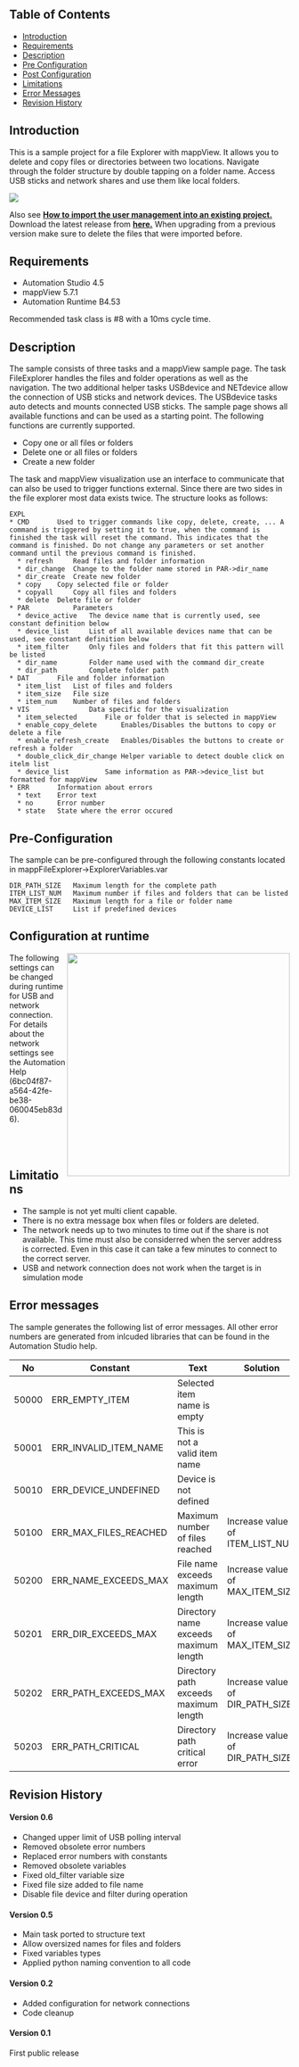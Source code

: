 ## Table of Contents
* [Introduction](#Introduction)
* [Requirements](#Requirements)
* [Description](#Description)
* [Pre Configuration](#Pre-Configuration)
* [Post Configuration](#Post-Configuration)
* [Limitations](#Limitations)
* [Error Messages](#Errors)
* [Revision History](#Revision-History)

<a name="Introduction"></a>
## Introduction
This is a sample project for a file Explorer with mappView. It allows you to delete and copy files or directories between two locations. Navigate through the folder structure by double tapping on a folder name. Access USB sticks and network shares and use them like local folders.

![](Logical/mappView/Resources/Media/screenshot_main.png)

Also see [**How to import the user management into an existing project.**](Logical/mappFileExplorer/HowToImport.pdf) Download the latest release from [**here.**](../../releases) When upgrading from a previous version make sure to delete the files that were imported before.

<a name="Requirements"></a>
## Requirements
* Automation Studio 4.5
* mappView 5.7.1
* Automation Runtime B4.53

Recommended task class is #8 with a 10ms cycle time.

<a name="Description"></a>
## Description
The sample consists of three tasks and a mappView sample page. The task FileExplorer handles the files and folder operations as well as the navigation. The two additional helper tasks USBdevice and NETdevice allow the connection of USB sticks and network devices. The USBdevice tasks auto detects and mounts connected USB sticks. The sample page shows all available functions and can be used as a starting point. The following functions are currently supported.

* Copy one or all files or folders
* Delete one or all files or folders
* Create a new folder

The task and mappView visualization use an interface to communicate that can also be used to trigger functions external. Since there are two sides in the file explorer most data exists twice. The structure looks as follows:

	EXPL
	* CMD		Used to trigger commands like copy, delete, create, ... A command is triggered by setting it to true, when the command is finished the task will reset the command. This indicates that the command is finished. Do not change any parameters or set another command until the previous command is finished. 
	  * refresh 	Read files and folder information
	  * dir_change 	Change to the folder name stored in PAR->dir_name
	  * dir_create 	Create new folder
	  * copy 	Copy selected file or folder
	  * copyall 	Copy all files and folders
	  * delete 	Delete file or folder
	* PAR 			Parameters
	  * device_active 	The device name that is currently used, see constant definition below
	  * device_list 	List of all available devices name that can be used, see constant definition below
	  * item_filter 	Only files and folders that fit this pattern will be listed
	  * dir_name 		Folder name used with the command dir_create
	  * dir_path 		Complete folder path 
	* DAT		File and folder information
	  * item_list	List of files and folders
	  * item_size	File size
	  * item_num	Number of files and folders
	* VIS				Data specific for the visualization
	  * item_selected		File or folder that is selected in mappView
	  * enable_copy_delete		Enables/Disables the buttons to copy or delete a file
	  * enable_refresh_create	Enables/Disables the buttons to create or refresh a folder
	  * double_click_dir_change	Helper variable to detect double click on itelm list
	  * device_list			Same information as PAR->device_list but formatted for mappView  
	* ERR		Information about errors
	  * text	Error text
	  * no		Error number
	  * state	State where the error occured

<a name="Pre-Configuration"></a>
## Pre-Configuration
The sample can be pre-configured through the following constants located in mappFileExplorer->ExplorerVariables.var

	DIR_PATH_SIZE 	Maximum length for the complete path
	ITEM_LIST_NUM 	Maximum number if files and folders that can be listed
	MAX_ITEM_SIZE 	Maximum length for a file or folder name
	DEVICE_LIST   	List if predefined devices

<a name="Post-Configuration"></a>
## Configuration at runtime
<img align="right" src="Logical/mappView/Resources/Media/screenshot_cfg.png" alt="" width="400"/>

The following settings can be changed during runtime for USB and network connection. For details about the network settings see the Automation Help (6bc04f87-a564-42fe-be38-060045eb83d6).
<br/><br/><br/><br/>

<a name="Limitations"></a>
## Limitations
* The sample is not yet multi client capable.
* There is no extra message box when files or folders are deleted.
* The network needs up to two minutes to time out if the share is not available. This time must also be considerred when the server address is corrected. Even in this case it can take a few minutes to connect to the correct server.
* USB and network connection does not work when the target is in simulation mode

<a name="Errors"></a>
## Error messages
The sample generates the following list of error messages. All other error numbers are generated from inlcuded libraries that can be found in the Automation Studio help.

| No | Constant | Text | Solution
|---|---|---|---|
| 50000 | ERR_EMPTY_ITEM | Selected item name is empty |  |
| 50001 | ERR_INVALID_ITEM_NAME | This is not a valid item name |  |
| 50010 | ERR_DEVICE_UNDEFINED | Device is not defined |  |
| 50100 | ERR_MAX_FILES_REACHED | Maximum number of files reached | Increase value of ITEM_LIST_NUN |
| 50200 | ERR_NAME_EXCEEDS_MAX | File name exceeds maximum length | Increase value of MAX_ITEM_SIZE |
| 50201 | ERR_DIR_EXCEEDS_MAX | Directory name exceeds maximum length | Increase value of MAX_ITEM_SIZE |
| 50202 | ERR_PATH_EXCEEDS_MAX | Directory path exceeds maximum length| Increase value of DIR_PATH_SIZE |
| 50203 | ERR_PATH_CRITICAL | Directory path critical error | Increase value of DIR_PATH_SIZE |	

<a name="Revision-History"></a>
## Revision History

#### Version 0.6
- Changed upper limit of USB polling interval
- Removed obsolete error numbers
- Replaced error numbers with constants
- Removed obsolete variables
- Fixed old_filter variable size
- Fixed file size added to file name
- Disable file device and filter during operation

#### Version 0.5
- Main task ported to structure text
- Allow oversized names for files and folders
- Fixed variables types
- Applied python naming convention to all code

#### Version 0.2
- Added configuration for network connections
- Code cleanup

#### Version 0.1
First public release
